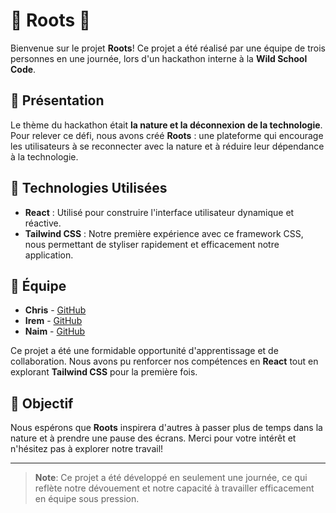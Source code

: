 # 🌿 Roots 🌿

Bienvenue sur le projet **Roots**! Ce projet a été réalisé par une équipe de trois personnes en une journée, lors d'un hackathon interne à la **Wild School Code**.

## 🎯 Présentation

Le thème du hackathon était **la nature et la déconnexion de la technologie**. Pour relever ce défi, nous avons créé **Roots** : une plateforme qui encourage les utilisateurs à se reconnecter avec la nature et à réduire leur dépendance à la technologie.

## 🚀 Technologies Utilisées

- **React** : Utilisé pour construire l'interface utilisateur dynamique et réactive.
- **Tailwind CSS** : Notre première expérience avec ce framework CSS, nous permettant de styliser rapidement et efficacement notre application.

## 👥 Équipe

- **Chris** - [GitHub](https://github.com/IChris2611I)
- **Irem** - [GitHub](https://github.com/iremchabanne)
- **Naim** - [GitHub](https://github.com/Naimoudine)

Ce projet a été une formidable opportunité d'apprentissage et de collaboration. Nous avons pu renforcer nos compétences en **React** tout en explorant **Tailwind CSS** pour la première fois.

## 🌱 Objectif

Nous espérons que **Roots** inspirera d'autres à passer plus de temps dans la nature et à prendre une pause des écrans. Merci pour votre intérêt et n'hésitez pas à explorer notre travail!

---

> **Note**: Ce projet a été développé en seulement une journée, ce qui reflète notre dévouement et notre capacité à travailler efficacement en équipe sous pression.

